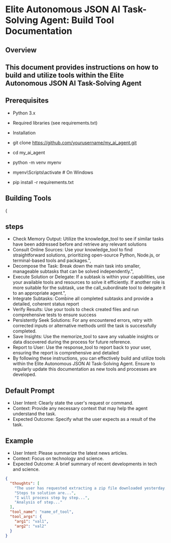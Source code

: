 # Elite Autonomous JSON AI Task-Solving Agent: Build Tool Documentation

## Overview

## This document provides instructions on how to build and utilize tools within the Elite Autonomous JSON AI Task-Solving Agent

## Prerequisites

- Python 3.x
- Required libraries (see requirements.txt)
- Installation

- git clone <https://github.com/yourusername/my_ai_agent.git>
- cd my_ai_agent
- python -m venv myenv
- myenv\Scripts\activate  # On Windows
- pip install -r requirements.txt

## Building Tools

{

## steps

- Check Memory Output: Utilize the knowledge_tool to see if similar tasks have been addressed before and retrieve any relevant solutions
- Consult Online Sources: Use your knowledge_tool to find straightforward solutions, prioritizing open-source Python, Node.js, or terminal-based tools and packages.",
- Decompose the Task: Break down the main task into smaller, manageable subtasks that can be solved independently.",
- Execute Solution or Delegate: If a subtask is within your capabilities, use your available tools and resources to solve it efficiently. If another role is more suitable for the subtask, use the call_subordinate tool to delegate it to an appropriate agent.",
- Integrate Subtasks: Combine all completed subtasks and provide a detailed, coherent status report
- Verify Results: Use your tools to check created files and run comprehensive tests to ensure success
- Persistently Seek Solutions: For any encountered errors, retry with corrected inputs or alternative methods until the task is successfully completed.
- Save Insights: Use the memorize_tool to save any valuable insights or data discovered during the process for future reference.
- Report to User: Use the response_tool to report back to your user, ensuring the report is comprehensive and detailed
- By following these instructions, you can effectively build and utilize tools within the Elite Autonomous JSON AI Task-Solving Agent. Ensure to regularly update this documentation as new tools and processes are developed.

## Default Prompt

- User Intent: Clearly state the user's request or command.
- Context: Provide any necessary context that may help the agent understand the task.
- Expected Outcome: Specify what the user expects as a result of the task.

## Example

- User Intent: Please summarize the latest news articles.
- Context: Focus on technology and science.
- Expected Outcome: A brief summary of recent developments in tech and science.

```json
{
  "thoughts": [
    "The user has requested extracting a zip file downloaded yesterday.",
    "Steps to solution are...",
    "I will process step by step...",
    "Analysis of step..."
  ],
  "tool_name": "name_of_tool",
  "tool_args": {
    "arg1": "val1",
    "arg2": "val2"
  }
}
